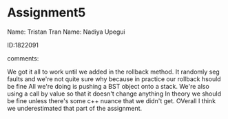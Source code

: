 # Assignment5

Name: Tristan Tran
Name: Nadiya Upegui

ID:1822091

comments:

We got it all to work until we added in the rollback method.
It randomly seg faults and we're not quite sure why because in practice our rollback hsould be fine
All we're doing is pushing a BST object onto a stack. We're also using a call by value so that it doesn't change anything
In theory we should be fine unless there's some c++ nuance that we didn't get.
OVerall I think we underestimated that part of the assignment.
